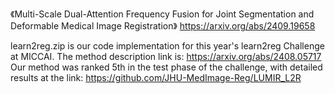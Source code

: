 《Multi-Scale Dual-Attention Frequency Fusion for Joint Segmentation and Deformable Medical Image Registration》   https://arxiv.org/abs/2409.19658

learn2reg.zip is our code implementation for this year's learn2reg Challenge at MICCAI. The method description link is: https://arxiv.org/abs/2408.05717
Our method was ranked 5th in the test phase of the challenge, with detailed results at the link: https://github.com/JHU-MedImage-Reg/LUMIR_L2R
